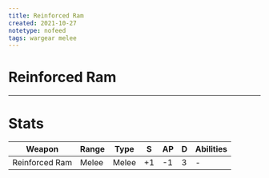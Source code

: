 ```yaml
---
title: Reinforced Ram
created: 2021-10-27
notetype: nofeed
tags: wargear melee
---
```


# Reinforced Ram

---

# Stats

| Weapon         | Range | Type  | S   | AP  | D   | Abilities |
| -------------- | ----- | ----- | --- | --- | --- | --------- |
| Reinforced Ram | Melee | Melee | +1  | -1  | 3   | -         | 